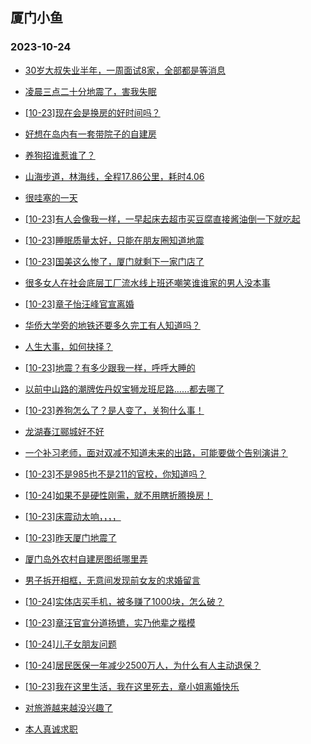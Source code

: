 ## 厦门小鱼 
### 2023-10-24

+ [30岁大叔失业半年，一周面试8家，全部都是等消息](http://bbs.xmfish.com/read-htm-tid-18093490.html)

+ [凌晨三点二十分地震了，害我失眠](http://bbs.xmfish.com/read-htm-tid-18093450.html)

+ [[10-23]现在会是换房的好时间吗？](http://bbs.xmfish.com/read-htm-tid-18093606.html)

+ [好想在岛内有一套带院子的自建房](http://bbs.xmfish.com/read-htm-tid-18093461.html)

+ [养狗招谁惹谁了？](http://bbs.xmfish.com/read-htm-tid-18093415.html)

+ [山海步道，林海线，全程17.86公里，耗时4.06](http://bbs.xmfish.com/read-htm-tid-18093519.html)

+ [很哇塞的一天](http://bbs.xmfish.com/read-htm-tid-18093508.html)

+ [[10-23]有人会像我一样，一早起床去超市买豆腐直接酱油倒一下就吃起](http://bbs.xmfish.com/read-htm-tid-18093502.html)

+ [[10-23]睡眠质量太好，只能在朋友圈知道地震](http://bbs.xmfish.com/read-htm-tid-18093497.html)

+ [[10-23]国美这么惨了，厦门就剩下一家门店了](http://bbs.xmfish.com/read-htm-tid-18093714.html)

+ [很多女人在社会底层工厂流水线上班还嘲笑谁谁家的男人没本事](http://bbs.xmfish.com/read-htm-tid-18093640.html)

+ [[10-23]章子怡汪峰官宣离婚](http://bbs.xmfish.com/read-htm-tid-18093782.html)

+ [华侨大学旁的地铁还要多久完工有人知道吗？](http://bbs.xmfish.com/read-htm-tid-18093535.html)

+ [人生大事，如何抉择？](http://bbs.xmfish.com/read-htm-tid-18093719.html)

+ [[10-23]地震？有多少跟我一样，呼呼大睡的](http://bbs.xmfish.com/read-htm-tid-18093670.html)

+ [以前中山路的潮牌佐丹奴宝狮龙班尼路……都去哪了](http://bbs.xmfish.com/read-htm-tid-18093781.html)

+ [[10-23]养狗怎么了？是人变了，关狗什么事！](http://bbs.xmfish.com/read-htm-tid-18093680.html)

+ [龙湖春江郦城好不好](http://bbs.xmfish.com/read-htm-tid-18093760.html)

+ [一个补习老师，面对双减不知道未来的出路，可能要做个告别演讲？](http://bbs.xmfish.com/read-htm-tid-18093950.html)

+ [[10-23]不是985也不是211的官校，你知道吗？](http://bbs.xmfish.com/read-htm-tid-18093784.html)

+ [[10-24]如果不是硬性刚需，就不用瞎折腾换房！](http://bbs.xmfish.com/read-htm-tid-18094010.html)

+ [[10-23]床震动太响，，，，](http://bbs.xmfish.com/read-htm-tid-18093749.html)

+ [[10-23]昨天厦门地震了](http://bbs.xmfish.com/read-htm-tid-18093704.html)

+ [厦门岛外农村自建房图纸哪里弄](http://bbs.xmfish.com/read-htm-tid-18093856.html)

+ [男子拆开相框，无意间发现前女友的求婚留言](http://bbs.xmfish.com/read-htm-tid-18093756.html)

+ [[10-24]实体店买手机，被多赚了1000块，怎么破？](http://bbs.xmfish.com/read-htm-tid-18094053.html)

+ [[10-23]章汪官宣分道扬镳，实乃他辈之楷模](http://bbs.xmfish.com/read-htm-tid-18093799.html)

+ [[10-24]儿子女朋友问题](http://bbs.xmfish.com/read-htm-tid-18094141.html)

+ [[10-24]居民医保一年减少2500万人，为什么有人主动退保？](http://bbs.xmfish.com/read-htm-tid-18094003.html)

+ [[10-23]我在这里生活，我在这里死去，章小姐离婚快乐](http://bbs.xmfish.com/read-htm-tid-18093801.html)

+ [对旅游越来越没兴趣了](http://bbs.xmfish.com/read-htm-tid-18093896.html)

+ [本人真诚求职](http://bbs.xmfish.com/read-htm-tid-18093993.html)

